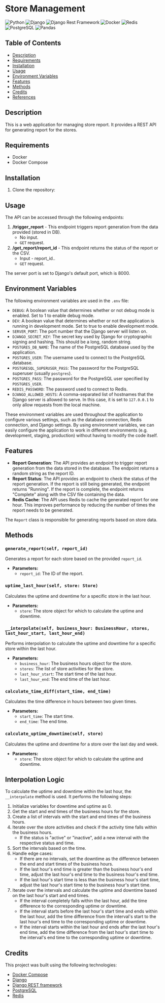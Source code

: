 # Store Management

![Python](https://img.shields.io/badge/-Python-blue?style=for-the-badge&logo=python&logoColor=white)
![Django](https://img.shields.io/badge/-Django-brightgreen?style=for-the-badge&logo=django&logoColor=white)
![Django Rest Framework](https://img.shields.io/badge/-Django%20Rest%20Framework-orange?style=for-the-badge&logo=django&logoColor=white)
![Docker](https://img.shields.io/badge/-Docker-blue?style=for-the-badge&logo=docker&logoColor=white)
![Redis](https://img.shields.io/badge/-Redis-red?style=for-the-badge&logo=redis&logoColor=white)
![PostgreSQL](https://img.shields.io/badge/-PostgreSQL-blue?style=for-the-badge&logo=postgresql&logoColor=white)
![Pandas](https://img.shields.io/badge/-Pandas-150458?style=for-the-badge&logo=pandas&logoColor=white)


## Table of Contents
- [Description](#description)
- [Requirements](#requirements)
- [Installation](#installation)
- [Usage](#usage)
- [Environment Variables](#environment-variables)
- [Features](#features)
- [Methods](#methods)
- [Credits](#credits)
- [References](#references)

## Description

This is a web application for managing store report. It provides a REST API for generating report for the stores.

## Requirements

- Docker
- Docker Compose

## Installation

1. Clone the repository:

## Usage

The API can be accessed through the following endpoints:

1. **/trigger_report** - This endpoint triggers report generation from the data provided (stored in DB).
    - No input.
    - `GET` request.
2. **/get_report/report_id** - This endpoint returns the status of the report or the CSV.
    - Input - report_id..
    - `GET` request.

The server port is set to Django's default port, which is 8000.

## Environment Variables

The following environment variables are used in the `.env` file:

- `DEBUG`: A boolean value that determines whether or not debug mode is enabled. Set to 1 to enable debug mode.
- `DEV`: A boolean value that determines whether or not the application is running in development mode. Set to true to enable development mode.
- `SERVER_PORT`: The port number that the Django server will listen on.
- `DJANGO_SECRET_KEY`: The secret key used by Django for cryptographic signing and hashing. This should be a long, random string.
- `POSTGRES_DB_NAME`: The name of the PostgreSQL database used by the application.
- `POSTGRES_USER`: The username used to connect to the PostgreSQL database.
- `POSTGRESQL_SUPERUSER_PASS`: The password for the PostgreSQL superuser (usually `postgres`).
- `POSTGRES_PASS`: The password for the PostgreSQL user specified by `POSTGRES_USER`.
- `REDIS_PASSWORD`: The password used to connect to Redis.
- `DJANGO_ALLOWED_HOSTS`: A comma-separated list of hostnames that the Django server is allowed to serve. In this case, it is set to `127.0.0.1` to only allow requests from the local machine.

These environment variables are used throughout the application to configure various settings, such as the database connection, Redis connection, and Django settings. By using environment variables, we can easily configure the application to work in different environments (e.g. development, staging, production) without having to modify the code itself.

## Features

- **Report Generation**: The API provides an endpoint to trigger report generation from the data stored in the database. The endpoint returns a random string as the report ID.
- **Report Status**: The API provides an endpoint to check the status of the report generation. If the report is still being generated, the endpoint returns "Running". If the report is complete, the endpoint returns "Complete" along with the CSV file containing the data.
- **Redis Cache**: The API uses Redis to cache the generated report for one hour. This improves performance by reducing the number of times the report needs to be generated.

The `Report` class is responsible for generating reports based on store data.

## Methods

### `generate_report(self, report_id)`

Generates a report for each store based on the provided `report_id`.

- **Parameters:**
  - `report_id`: The ID of the report.

### `uptime_last_hour(self, store: Store)`

Calculates the uptime and downtime for a specific store in the last hour.

- **Parameters:**
  - `store`: The store object for which to calculate the uptime and downtime.

### `__interpolate(self, business_hour: BusinessHour, stores, last_hour_start, last_hour_end)`

Performs interpolation to calculate the uptime and downtime for a specific store within the last hour.

- **Parameters:**
  - `business_hour`: The business hours object for the store.
  - `stores`: The list of store activities for the store.
  - `last_hour_start`: The start time of the last hour.
  - `last_hour_end`: The end time of the last hour.

### `calculate_time_diff(start_time, end_time)`

Calculates the time difference in hours between two given times.

- **Parameters:**
  - `start_time`: The start time.
  - `end_time`: The end time.

### `calculate_uptime_downtime(self, store)`

Calculates the uptime and downtime for a store over the last day and week.

- **Parameters:**
  - `store`: The store object for which to calculate the uptime and downtime.

## Interpolation Logic

To calculate the uptime and downtime within the last hour, the `__interpolate` method is used. It performs the following steps:

1. Initialize variables for downtime and uptime as 0.
2. Get the start and end times of the business hours for the store.
3. Create a list of intervals with the start and end times of the business hours.
4. Iterate over the store activities and check if the activity time falls within the business hours.
   - If the status is "active" or "inactive", add a new interval with the respective status and time.
5. Sort the intervals based on the time.
6. Handle edge cases:
   - If there are no intervals, set the downtime as the difference between the end and start times of the business hours.
   - If the last hour's end time is greater than the business hour's end time, adjust the last hour's end time to the business hour's end time.
   - If the last hour's start time is less than the business hour's start time, adjust the last hour's start time to the business hour's start time.
7. Iterate over the intervals and calculate the uptime and downtime based on the last hour's start and end times.
   - If the interval completely falls within the last hour, add the time difference to the corresponding uptime or downtime.
   - If the interval starts before the last hour's start time and ends within the last hour, add the time difference from the interval's start to the last hour's end time to the corresponding uptime or downtime.
   - If the interval starts within the last hour and ends after the last hour's end time, add the time difference from the last hour's start time to the interval's end time to the corresponding uptime or downtime.


## Credits

This project was built using the following technologies:

- [Docker Compose](https://docs.docker.com/compose/)
- [Django](https://www.djangoproject.com/)
- [Django REST framework](https://www.django-rest-framework.org/)
- [PostgreSQL](https://www.postgresql.org/)
- [Redis](https://redis.io/)

